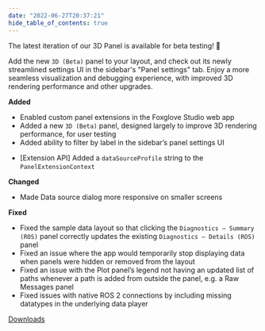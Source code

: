 ```yaml
---
date: "2022-06-27T20:37:21"
hide_table_of_contents: true
---
```


The latest iteration of our 3D Panel is available for beta testing! 🥳

Add the new `3D (Beta)` panel to your layout, and check out its newly streamlined settings UI in the sidebar's "Panel settings" tab. Enjoy a more seamless visualization and debugging experience, with improved 3D rendering performance and other upgrades.

**Added**

- Enabled custom panel extensions in the Foxglove Studio web app
- Added a new `3D (Beta)` panel, designed largely to improve 3D rendering performance, for user testing
- Added ability to filter by label in the sidebar’s panel settings UI

* [Extension API] Added a `dataSourceProfile` string to the `PanelExtensionContext`

**Changed**

- Made Data source dialog more responsive on smaller screens

**Fixed**

- Fixed the sample data layout so that clicking the `Diagnostics – Summary (ROS)` panel correctly updates the existing `Diagnostics – Details (ROS)` panel
- Fixed an issue where the app would temporarily stop displaying data when panels were hidden or removed from the layout
- Fixed an issue with the Plot panel’s legend not having an updated list of paths whenever a path is added from outside the panel, e.g. a Raw Messages panel
- Fixed issues with native ROS 2 connections by including missing datatypes in the underlying data player

[Downloads](https://github.com/foxglove/studio/releases/tag/v1.16.0)
